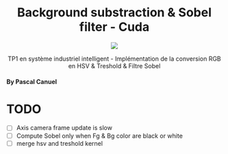 <h1 align="center">Background substraction & Sobel filter - Cuda</h1> 
<p align="center">
<img src="https://img.shields.io/badge/License-MIT-blue.svg">
</p>

<p align="center">TP1 en système industriel intelligent - Implémentation de la conversion RGB en HSV & Treshold & Filtre Sobel</p>

#### By Pascal Canuel

# TODO
- [ ] Axis camera frame update is slow
- [ ] Compute Sobel only when Fg & Bg color are black or white
- [ ] merge hsv and treshold kernel 
